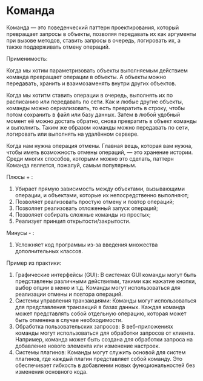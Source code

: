 # Команда

Команда — это поведенческий паттерн проектирования, который превращает запросы в объекты, позволяя передавать их как
аргументы при вызове методов, ставить запросы в очередь, логировать их, а также поддерживать отмену операций.

Применимость:

Когда мы хотим параметризовать объекты выполняемым действием команда превращает операции в объекты. А объекты можно
передавать, хранить и взаимозаменять внутри других объектов.

Когда мы хотитм ставить операции в очередь, выполнять их по расписанию или передавать по сети.
Как и любые другие объекты, команды можно сериализовать, то есть превратить в строку, чтобы потом сохранить в файл или
базу данных. Затем в любой удобный момент её можно достать обратно, снова превратить в объект команды и выполнить. Таким
же образом команды можно передавать по сети, логировать или выполнять на удалённом сервере.

Когда нам нужна операция отмены.
Главная вещь, которая вам нужна, чтобы иметь возможность отмены операций, — это хранение истории. Среди многих способов,
которыми можно это сделать, паттерн Команда является, пожалуй, самым популярным.

Плюсы + :

1) Убирает прямую зависимость между объектами, вызывающими операции, и объектами, которые их непосредственно выполняют;
2) Позволяет реализовать простую отмену и повтор операций;
3) Позволяет реализовать отложенный запуск операций;
4) Позволяет собирать сложные команды из простых;
5) Реализует принцип открытости/закрытости.

Минусы - :

1) Усложняет код программы из-за введения множества дополнительных классов.

Пример из практики:

1) Графические интерфейсы (GUI):
   В системах GUI команды могут быть представлены различными действиями, такими как нажатие кнопки, выбор опции в меню и
   т.д.
   Команды могут использоваться для реализации отмены и повтора операций.
2) Системы управления транзакциями:
   Команды могут использоваться для представления транзакций в базах данных.
   Каждая команда может представлять собой отдельную операцию, которая может быть отменена в случае необходимости.
3) Обработка пользовательских запросов:
   В веб-приложениях команды могут использоваться для обработки запросов от клиента.
   Например, команда может быть создана для обработки запроса на добавление нового элемента или изменение настроек.
4) Системы плагинов:
   Команды могут служить основой для систем плагинов, где каждый плагин представляет собой команду.
   Это обеспечивает гибкость в добавлении новых функциональностей без изменения основного кода.
